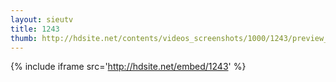```yaml
---
layout: sieutv
title: 1243
thumb: http://hdsite.net/contents/videos_screenshots/1000/1243/preview_360p.mp4.jpg
---
```

{% include iframe src='http://hdsite.net/embed/1243' %}
 
